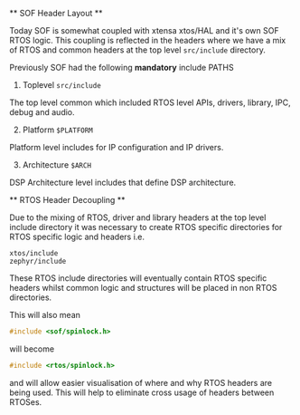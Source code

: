 ** SOF Header Layout **

Today SOF is somewhat coupled with xtensa xtos/HAL and it's own SOF RTOS logic.
This  coupling is reflected in the headers where we have a mix of RTOS and
common headers at the top level ```src/include``` directory.

Previously SOF had the following **mandatory** include PATHS

 1) Toplevel ```src/include```

 The top level common which included RTOS level APIs, drivers, library, IPC, debug and audio.

 2) Platform ```$PLATFORM```

 Platform level includes for IP configuration and IP drivers.

 3) Architecture ```$ARCH```

 DSP Architecture level includes that define DSP architecture.


 ** RTOS Header Decoupling **

 Due to the mixing of RTOS, driver and library headers at the top level include
 directory it was necessary to create RTOS specific directories for RTOS specific
 logic and headers i.e.

```
xtos/include
zephyr/include
```

These RTOS include directories will eventually contain RTOS specific headers
whilst common logic and structures will be placed in non RTOS directories.

This will also mean

```c
#include <sof/spinlock.h>
```

will become

```c
#include <rtos/spinlock.h>
```

and will allow easier visualisation of where and why RTOS headers are being used.
This will help to eliminate cross usage of headers between RTOSes.